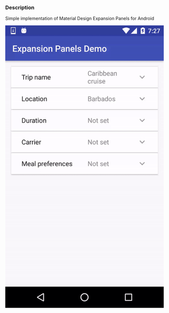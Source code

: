 ### Description
Simple implementation of Material Design Expansion Panels for Android

<img src="https://github.com/bmax-moblin/ExpansionPanelsDemo/blob/master/demo.gif">
